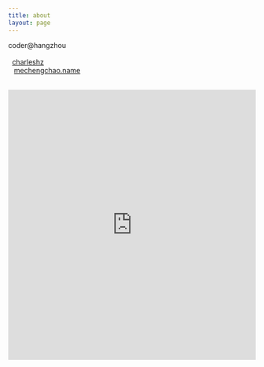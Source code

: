 ```yaml
---
title: about
layout: page
---
```


coder@hangzhou  
<br>
<span><i class="fa fa-weibo fa-lg"></i>&nbsp;&nbsp;<a title="weibo" href="http://weibo.com/charleshz">charleshz</a></span>
<br>
<span><i class="fa fa-envelope-o"></i>&nbsp;&nbsp;&nbsp;<a title="mail" href="#">me<i class="fa fa-at"></i>chengchao.name</a></span>
<br>
<br>

<iframe width="100%" height="550" class="share_self"  frameborder="0" scrolling="no" src="http://widget.weibo.com/weiboshow/index.php?language=&width=0&height=550&fansRow=1&ptype=1&speed=0&skin=1&isTitle=0&noborder=1&isWeibo=1&isFans=0&uid=1802387114&verifier=72eb4b68&dpc=1"></iframe>
